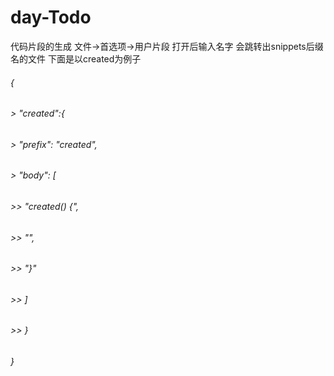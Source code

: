 # day-Todo
代码片段的生成
文件->首选项->用户片段 打开后输入名字 会跳转出snippets后缀名的文件
下面是以created为例子
###### {
###### 	> "created":{
###### 	> "prefix": "created",
###### 	> "body": [
###### 	>>			"created() {",
###### 	>>			"",
###### 	>>			"}"
###### 	>>	]
###### 	>> }
######  }
